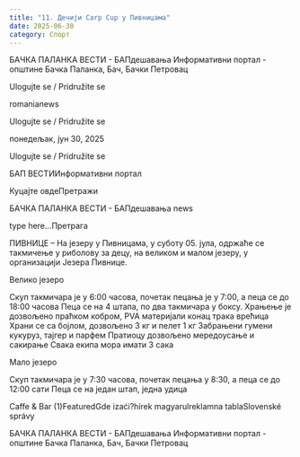 ```yaml
---
title: "11. Дечији Carp Cup у Пивницама"
date: 2025-06-30
category: Спорт
---
```


БАЧКА ПАЛАНКА ВЕСТИ - БАПдешавања Информативни портал - општине Бачка Паланка, Бач, Бачки Петровац

Ulogujte se / Pridružite se

romanianews

Ulogujte se / Pridružite se

понедељак, јун 30, 2025

Ulogujte se / Pridružite se

БАП ВЕСТИИнформативни портал

Куцајте овдеПретражи

БАЧКА ПАЛАНКА ВЕСТИ - БАПдешавања news

type here...Претрага

ПИВНИЦЕ – На језеру у Пивницама, у суботу 05. јула, одржаће се такмичење у риболову за децу, на великом и малом језеру, у организацији Језера Пивнице.

Велико језеро

Скуп такмичара је у 6:00 часова, почетак пецања је у 7:00, а пеца се до 18:00 часова
Пеца се на 4 штапа, по два такмичара у боксу.
Храњење је дозвољено праћком кобром, PVA материјали конац трака врећица
Храни се са бојлом, дозвољено 3 кг и пелет 1 кг
Забрањени гумени кукуруз, тајгер и парфем
Пратиоцу дозвољено мередоусање и сакирање
Свака екипа мора имати 3 сака

Мало језеро





Скуп такмичара је у 7:30 часова, почетак пецања у 8:30, а пеца се до 12:00 сати
Пеца се на један штап, једна удица

Caffe & Bar (1)FeaturedGde izaći?hírek magyarulreklamna tablaSlovenské správy

БАЧКА ПАЛАНКА ВЕСТИ - БАПдешавања Информативни портал - општине Бачка Паланка, Бач, Бачки Петровац
